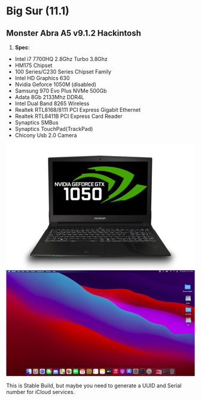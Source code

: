 # **Big Sur (11.1)**
## Monster Abra A5 v9.1.2 Hackintosh

1. **Spec**:
* Intel i7 7700HQ 2.8Ghz Turbo 3.8Ghz
* HM175 Chipset
* 100 Series/C230 Series Chipset Family
* Intel HD Graphics 630
* Nvidia Geforce 1050M (disabled)
* Samsung 970 Evo Plus NVMe 500Gb
* Adata 8Gb 2133Mhz DDR4L
* Intel Dual Band 8265 Wireless
* Realtek RTL8168/8111 PCI Express Gigabit Ethernet
* Realtek RTL8411B PCI Express Card Reader
* Synaptics SMBus
* Synaptics TouchPad(TrackPad)
* Chicony Usb 2.0 Camera
          
![PC](./Abra-A5-v9.jpg)
![BigSur](./BigSur.png)

This is Stable Build, but maybe you need to generate a UUID and Serial number for iCloud services.
